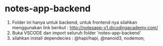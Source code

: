 # notes-app-backend

1. Folder ini hanya untuk backend, untuk frontend nya silahkan menggunakan link berikut : http://notesapp-v1.dicodingacademy.com/
2. Buka VSCODE dan import seluruh folder 'notes-app-backend'
3. silahkan install dependecies : @hapi/hapi, @nanoid3, nodemon, 
